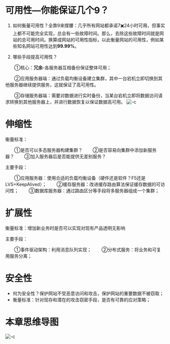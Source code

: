# 可用性—你能保证几个9？

1. 如何衡量可用性？全靠9来撑腰：几乎所有网站都承诺7✖️24小时可用，但事实上都不可能完全实现，总会有一些故障时间。那么，去除这些故障时间就是网站的总可用时间。换算成网站的可用性指标，以此衡量网站的可用性，例如某些知名网站可用性达到**99.99%**。

2. 哪些手段提高可用性？

　　①核心：**冗余**-各服务器互相备份保证整体可用；

　　②应用服务器端：通过负载均衡设备建立集群，其中一台宕机立即切换到其他服务器继续提供服务，这就保证了高可用性。

　　③存储服务器端：需要对数据进行实时备份，当某台宕机立即将数据访问请求转换到其他服务器上，并进行数据恢复以保证数据高可用。
    ![-c](http://om1o84p1p.bkt.clouddn.com/2017-03-14-242111350649531.jpg)

# 伸缩性

衡量标准：

　　①是否可以多态服务器构建集群？
　　②是否容易向集群中添加新服务器？
　　③加入服务器后是否能提供无差别服务？

主要手段：

　　①应用服务器：使用合适的负载均衡设备（硬件还是软件？F5还是LVS+KeepAlived）；
　　②缓存服务器：改进缓存路由算法保证缓存数据的可访问性；
　　③数据库服务器：通过路由区分等手段将多服务器组成一个集群；

# 扩展性

衡量标准：增加新业务时是否可以实现对现有产品透明无影响

主要手段：

　　①事件驱动架构：利用消息队列实现；
　　②分布式服务：将业务和可复用服务分离；

# 安全性

* 何为安全性？保护网站不受恶意访问和攻击，保护网站的重要数据不被窃取；
* 衡量标准：针对现存和潜在的攻击窃密手段，是否有可靠的应对策略；

# 本章思维导图

![-c](http://om1o84p1p.bkt.clouddn.com/2017-03-14-241619559398417.jpg)




